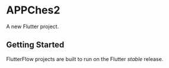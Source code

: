# APPChes2

A new Flutter project.

## Getting Started

FlutterFlow projects are built to run on the Flutter _stable_ release.
